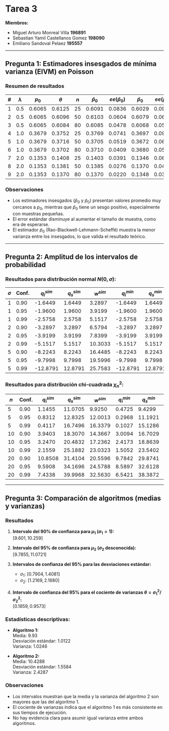 # Tarea 3  
**Miembros:**  
* Miguel Arturo Monreal Villa **196891**  
* Sebastian Yamil Castellanos Gomez **198090**
* Emiliano Sandoval Pelaez **195557**

---

## Pregunta 1: **Estimadores insesgados de mínima varianza (EIVM) en Poisson**

### Resumen de resultados

| # | $λ$   | $p_0$    | $\theta$     | $n$  | $\hat{p}_0$   | $ee(\hat{p}_0)$ | $\check p_0$   | $ee(\check p_0)$ | $\tilde p_0$   | $ee(\tilde p_0)$ |
|---|-----|--------|-------|----|-------|---------|-------|---------|-------|---------|
| 1 | 0.5 | 0.6065 | 0.6125| 25 | 0.6091| 0.0836  |0.6029 | 0.0965  |0.6031 | 0.0844  |
| 2 | 0.5 | 0.6065 | 0.6096| 50 | 0.6103| 0.0604  |0.6079 | 0.0681  |0.6073 | 0.0607  |
| 3 | 0.5 | 0.6065 | 0.6084| 80 | 0.6085| 0.0478  |0.6068 | 0.0546  |0.6066 | 0.0479  |
| 4 | 1.0 | 0.3679 | 0.3752| 25 | 0.3769| 0.0741  |0.3697 | 0.0970  |0.3696 | 0.0741  |
| 5 | 1.0 | 0.3679 | 0.3716| 50 | 0.3705| 0.0519  |0.3672 | 0.0684  |0.3668 | 0.0519  |
| 6 | 1.0 | 0.3679 | 0.3702| 80 | 0.3710| 0.0409  |0.3680 | 0.0537  |0.3687 | 0.0409  |
| 7 | 2.0 | 0.1353 | 0.1408| 25 | 0.1403| 0.0391  |0.1346 | 0.0691  |0.1348 | 0.0384  |
| 8 | 2.0 | 0.1353 | 0.1381| 50 | 0.1385| 0.0276  |0.1370 | 0.0490  |0.1358 | 0.0273  |
| 9 | 2.0 | 0.1353 | 0.1370| 80 | 0.1370| 0.0220  |0.1348 | 0.0382  |0.1353 | 0.0218  |

### Observaciones
- Los estimadores insesgados ($\check p_0$ y $\tilde p_0$) presentan valores promedio muy cercanos a $p_0$, mientras que $\hat p_0$ tiene un sesgo positivo, especialmente con muestras pequeñas.
- El error estándar disminuye al aumentar el tamaño de muestra, como era de esperarse.
- El estimador $\tilde p_0$ (Rao-Blackwell-Lehmann-Scheffé) muestra la menor varianza entre los insesgados, lo que valida el resultado teórico.

---

## Pregunta 2: **Amplitud de los intervalos de probabilidad**

### Resultados para distribución normal  $N(0, \sigma)$:

| $σ$ | Conf. | $q_i^{sim}$ | $q_s^{sim}$ | $w^{sim}$ | $q_i^{min}$ | $q_s^{min}$ | $w^{min}$ |
|---|-------|--------------|--------------|-------------|---------------|---------------|-------------|
| 1 | 0.90  | -1.6449      | 1.6449       | 3.2897      | -1.6449       | 1.6449        | 3.2897      |
| 1 | 0.95  | -1.9600      | 1.9600       | 3.9199      | -1.9600       | 1.9600        | 3.9199      |
| 1 | 0.99  | -2.5758      | 2.5758       | 5.1517      | -2.5758       | 2.5758        | 5.1517      |
| 2 | 0.90  | -3.2897      | 3.2897       | 6.5794      | -3.2897       | 3.2897        | 6.5794      |
| 2 | 0.95  | -3.9199      | 3.9199       | 7.8399      | -3.9199       | 3.9199        | 7.8399      |
| 2 | 0.99  | -5.1517      | 5.1517       | 10.3033     | -5.1517       | 5.1517        | 10.3033     |
| 5 | 0.90  | -8.2243      | 8.2243       | 16.4485     | -8.2243       | 8.2243        | 16.4485     |
| 5 | 0.95  | -9.7998      | 9.7998       | 19.5996     | -9.7998       | 9.7998        | 19.5996     |
| 5 | 0.99  | -12.8791     | 12.8791      | 25.7583     | -12.8791      | 12.8791       | 25.7583     |

### Resultados para distribución chi-cuadrada $\chi^2_n$:

| $n$  | Conf. | $q_i^{sim}$ | $q_s^{sim}$ | $w^{sim}$ | $q_i^{min}$ | $q_s^{min}$ | $w^{min}$ |
|----|-------|--------------|--------------|-------------|---------------|---------------|-------------|
| 5  | 0.90  | 1.1455       | 11.0705      | 9.9250      | 0.4725        | 9.4299        | 8.9575      |
| 5  | 0.95  | 0.8312       | 12.8325      | 12.0013     | 0.2968        | 11.1921       | 10.8952     |
| 5  | 0.99  | 0.4117       | 16.7496      | 16.3379     | 0.1027        | 15.1286       | 15.0259     |
| 10 | 0.90  | 3.9403       | 18.3070      | 14.3667     | 3.0094        | 16.7029       | 13.6935     |
| 10 | 0.95  | 3.2470       | 20.4832      | 17.2362     | 2.4173        | 18.8639       | 16.4465     |
| 10 | 0.99  | 2.1559       | 25.1882      | 23.0323     | 1.5052        | 23.5402       | 22.0350     |
| 20 | 0.90  | 10.8508      | 31.4104      | 20.5596     | 9.7842        | 29.8741       | 20.0900     |
| 20 | 0.95  | 9.5908       | 34.1696      | 24.5788     | 8.5897        | 32.6128       | 24.0231     |
| 20 | 0.99  | 7.4338       | 39.9968      | 32.5630     | 6.5421        | 38.3872       | 31.8451     |

---

## Pregunta 3: **Comparación de algoritmos (medias y varianzas)**

### Resultados

1. **Intervalo del 90% de confianza para $\mu_1$ $(\sigma_1 = 1)$:**  
   $[9.601,\, 10.259]$

2. **Intervalo del 95% de confianza para $\mu_2$ ($\sigma_2$ desconocida):**  
   $[9.7855,\, 11.0721]$

3. **Intervalos de confianza del 95% para las desviaciones estándar:**  
   - $\sigma_1$: $[0.7904,\, 1.4081]$
   - $\sigma_2$: $[1.2169,\, 2.1680]$

4. **Intervalo de confianza del 95% para el cociente de varianzas $\theta = \sigma_1^2 / \sigma_2^2$:**  
   $[0.1859,\, 0.9573]$

### Estadísticas descriptivas:
- **Algoritmo 1:**  
  Media: 9.93  
  Desviación estándar: 1.0122  
  Varianza: 1.0246

- **Algoritmo 2:**  
  Media: 10.4288  
  Desviación estándar: 1.5584  
  Varianza: 2.4287

### Observaciones
- Los intervalos muestran que la media y la varianza del algoritmo 2 son mayores que las del algoritmo 1.
- El cociente de varianzas indica que el algoritmo 1 es más consistente en sus tiempos de ejecución.
- No hay evidencia clara para asumir igual varianza entre ambos algoritmos.

